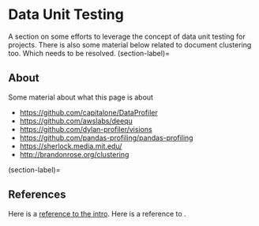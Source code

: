 # Data Unit Testing

A section on some efforts to leverage the concept of
data unit testing for projects.  There is also some material 
below related to document clustering too.  Which needs
to be resolved. 
(section-label)=
## About

Some material about what this page is about

* https://github.com/capitalone/DataProfiler
* https://github.com/awslabs/deequ
* https://github.com/dylan-profiler/visions
* https://github.com/pandas-profiling/pandas-profiling
* https://sherlock.media.mit.edu/
* http://brandonrose.org/clustering 

(section-label)=
## References

Here is a [reference to the intro](intro.md). Here is a reference to [](section-label).
